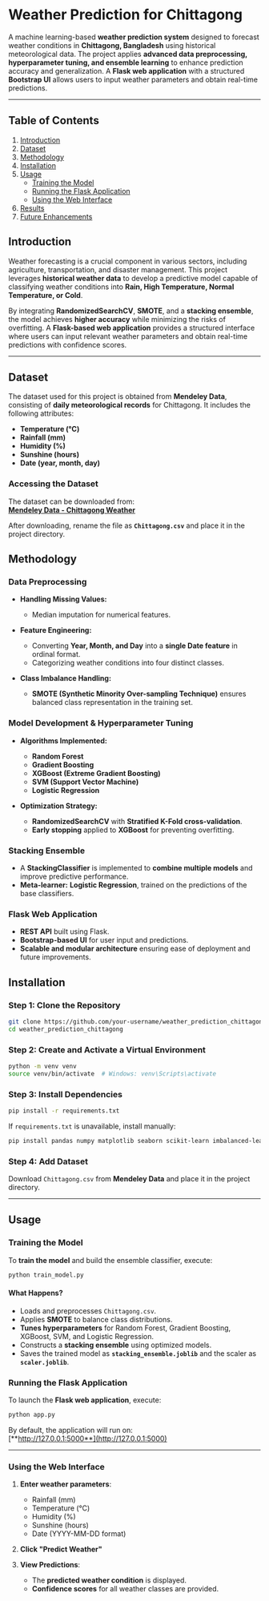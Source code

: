 

# **Weather Prediction for Chittagong**  

A machine learning-based **weather prediction system** designed to forecast weather conditions in **Chittagong, Bangladesh** using historical meteorological data. The project applies **advanced data preprocessing, hyperparameter tuning, and ensemble learning** to enhance prediction accuracy and generalization. A **Flask web application** with a structured **Bootstrap UI** allows users to input weather parameters and obtain real-time predictions.

---

## **Table of Contents**  

1. [Introduction](#introduction)  
2. [Dataset](#dataset)  
3. [Methodology](#methodology)  
4. [Installation](#installation)  
5. [Usage](#usage)  
   - [Training the Model](#training-the-model)  
   - [Running the Flask Application](#running-the-flask-application)  
   - [Using the Web Interface](#using-the-web-interface)  
6. [Results](#results)  
7. [Future Enhancements](#future-enhancements)  



## **Introduction**  

Weather forecasting is a crucial component in various sectors, including agriculture, transportation, and disaster management. This project leverages **historical weather data** to develop a predictive model capable of classifying weather conditions into **Rain, High Temperature, Normal Temperature, or Cold**.  

By integrating **RandomizedSearchCV**, **SMOTE**, and a **stacking ensemble**, the model achieves **higher accuracy** while minimizing the risks of overfitting. A **Flask-based web application** provides a structured interface where users can input relevant weather parameters and obtain real-time predictions with confidence scores.

---

## **Dataset**  

The dataset used for this project is obtained from **Mendeley Data**, consisting of **daily meteorological records** for Chittagong. It includes the following attributes:

- **Temperature (°C)**  
- **Rainfall (mm)**  
- **Humidity (%)**  
- **Sunshine (hours)**  
- **Date (year, month, day)**  

### **Accessing the Dataset**  
The dataset can be downloaded from:  
[**Mendeley Data - Chittagong Weather**](https://data.mendeley.com/datasets/tbrhznpwg9/1)  

After downloading, rename the file as **`Chittagong.csv`** and place it in the project directory.


## **Methodology**  

### **Data Preprocessing**  

- **Handling Missing Values:**  
  - Median imputation for numerical features.  

- **Feature Engineering:**  
  - Converting **Year, Month, and Day** into a **single Date feature** in ordinal format.  
  - Categorizing weather conditions into four distinct classes.  

- **Class Imbalance Handling:**  
  - **SMOTE (Synthetic Minority Over-sampling Technique)** ensures balanced class representation in the training set.  

### **Model Development & Hyperparameter Tuning**  

- **Algorithms Implemented:**  
  - **Random Forest**  
  - **Gradient Boosting**  
  - **XGBoost (Extreme Gradient Boosting)**  
  - **SVM (Support Vector Machine)**  
  - **Logistic Regression**  

- **Optimization Strategy:**  
  - **RandomizedSearchCV** with **Stratified K-Fold cross-validation**.  
  - **Early stopping** applied to **XGBoost** for preventing overfitting.  

### **Stacking Ensemble**  

- A **StackingClassifier** is implemented to **combine multiple models** and improve predictive performance.  
- **Meta-learner:** **Logistic Regression**, trained on the predictions of the base classifiers.  

### **Flask Web Application**  

- **REST API** built using Flask.  
- **Bootstrap-based UI** for user input and predictions.  
- **Scalable and modular architecture** ensuring ease of deployment and future improvements.  


## **Installation**  

### **Step 1: Clone the Repository**  
```bash
git clone https://github.com/your-username/weather_prediction_chittagong.git
cd weather_prediction_chittagong
```

### **Step 2: Create and Activate a Virtual Environment**  
```bash
python -m venv venv
source venv/bin/activate  # Windows: venv\Scripts\activate
```

### **Step 3: Install Dependencies**  
```bash
pip install -r requirements.txt
```

If `requirements.txt` is unavailable, install manually:  
```bash
pip install pandas numpy matplotlib seaborn scikit-learn imbalanced-learn xgboost flask joblib
```

### **Step 4: Add Dataset**  
Download `Chittagong.csv` from **Mendeley Data** and place it in the project directory.

---

## **Usage**  

### **Training the Model**  

To **train the model** and build the ensemble classifier, execute:  
```bash
python train_model.py
```

#### **What Happens?**  
- Loads and preprocesses `Chittagong.csv`.  
- Applies **SMOTE** to balance class distributions.  
- **Tunes hyperparameters** for Random Forest, Gradient Boosting, XGBoost, SVM, and Logistic Regression.  
- Constructs a **stacking ensemble** using optimized models.  
- Saves the trained model as **`stacking_ensemble.joblib`** and the scaler as **`scaler.joblib`**.  


### **Running the Flask Application**  

To launch the **Flask web application**, execute:  
```bash
python app.py
```
By default, the application will run on:  
[**http://127.0.0.1:5000**](http://127.0.0.1:5000)

---

### **Using the Web Interface**  

1. **Enter weather parameters**:  
   - Rainfall (mm)  
   - Temperature (°C)  
   - Humidity (%)  
   - Sunshine (hours)  
   - Date (YYYY-MM-DD format)  

2. **Click "Predict Weather"**  

3. **View Predictions**:  
   - The **predicted weather condition** is displayed.  
   - **Confidence scores** for all weather classes are provided.  
